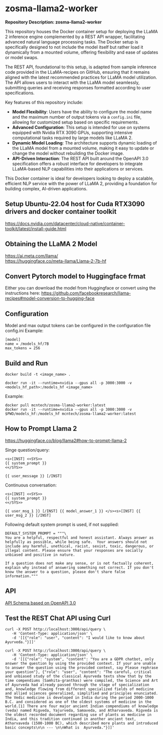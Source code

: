 # zosma-llama2-worker

**Repository Description: zosma-llama2-worker**

This repository houses the Docker container setup for deploying the LLaMA 2 inference engine complemented by a REST API wrapper, facilitating advanced natural language processing tasks. The Docker setup is specifically designed to not include the model itself but rather load it dynamically from a mounted volume, offering flexibility and ease of updates or model swaps.

The REST API, foundational to this setup, is adapted from sample inference code provided in the LLaMA-recipes on GitHub, ensuring that it remains aligned with the latest recommended practices for LLaMA model utilization. The API allows users to interact with the LLaMA model seamlessly, submitting queries and receiving responses formatted according to user specifications.

Key features of this repository include:
- **Model Flexibility**: Users have the ability to configure the model name and the maximum number of output tokens via a `config.ini` file, allowing for customized setup based on specific requirements.
- **Advanced Configuration**: This setup is intended for use on systems equipped with Nvidia RTX 3090 GPUs, supporting intensive computational tasks required by large models like LLaMA 2.
- **Dynamic Model Loading**: The architecture supports dynamic loading of the LLaMA model from a mounted volume, making it easy to update or change the model without rebuilding the Docker image.
- **API-Driven Interaction**: The REST API built around the OpenAPI 3.0 specification offers a robust interface for developers to integrate LLaMA-based NLP capabilities into their applications or services.

This Docker container is ideal for developers looking to deploy a scalable, efficient NLP service with the power of LLaMA 2, providing a foundation for building complex, AI-driven applications.
## Setup Ubuntu-22.04 host for Cuda RTX3090 drivers and docker container toolkit

https://docs.nvidia.com/datacenter/cloud-native/container-toolkit/latest/install-guide.html

## Obtaining the LLaMA 2 Model
https://ai.meta.com/llama/  
https://huggingface.co/meta-llama/Llama-2-7b-hf

## Convert Pytorch model to Huggingface frmat
Either you can download the model from Huggingface or convert using the instructions here:
https://github.com/facebookresearch/llama-recipes#model-conversion-to-hugging-face

## Configuration
Model and max output tokens can be configured in the configuration file config.ini
Example:  
```
[model]
name = /models_hf/7B
max_tokens = 256
```

## Build and Run

```
docker build -t <image_name> .

docker run -it --runtime=nvidia --gpus all -p 3000:3000 -v <models_hf_path>:/models_hf <image_name>
```
Example:
```
docker pull mcntech/zosma-llama2-worker:latest
docker run -it --runtime=nvidia --gpus all -p 3000:3000 -v $PWD/models_hf:/models_hf mcntech/zosma-llama2-worker:latest
```

## How to Prompt Llama 2 
https://huggingface.co/blog/llama2#how-to-prompt-llama-2

Singe question/query:
```
<s>[INST] <<SYS>>
{{ system_prompt }}
<</SYS>>

{{ user_message }} [/INST]
```

Continuous conversation:
```
<s>[INST] <<SYS>>
{{ system_prompt }}
<</SYS>>

{{ user_msg_1 }} [/INST] {{ model_answer_1 }} </s><s>[INST] {{ user_msg_2 }} [/INST]

```

Following default system prompt is used, if not supplied:
```
DEFAULT_SYSTEM_PROMPT = """\
You are a helpful, respectful and honest assistant. Always answer as helpfully as possible, while being safe.  Your answers should not include any harmful, unethical, racist, sexist, toxic, dangerous, or illegal content. Please ensure that your responses are socially unbiased and positive in nature.

If a question does not make any sense, or is not factually coherent, explain why instead of answering something not correct. If you don't know the answer to a question, please don't share false information."""
```
## API

[API Schema based on OpenAPI 3.0](./zosma_llama_api.yaml)
## Test the REST Chat API using Curl

```
curl -X POST http://localhost:3000/api/query \
   -H 'Content-Type: application/json' \
   -d '[[{"role": "user", "content": "I would like to know about Ayurveda."}]]'
```

```
curl -X POST http://localhost:3000/api/query \
   -H 'Content-Type: application/json' \
   -d '[[{"role": "system", "content": "You are a GDPR chatbot, only answer the question by using the provided context. If your are unable to answer the question using the provided context, say Please rephrase your question"}, {"role": "user", "content": "The careful, critical and unbiased study of the classical Ayurveda texts show that by the time compendiums (Samhita-granthas) were compiled, the Science and Art of Ayurveda had already passed through the stage of specialization and, knowledge flowing from different specialized fields of medicine and allied sciences generalized, simplified and principles enunciated. The Vedic medicine is developed in India during the period 2000-1000 B.C. and considered as one of the oldest systems of medicine in the world.[1] There are four major ancient Indian compendiums of knowledge (veda) named Rigveda, Yajurveda, Samaveda, and Atharvaveda. Rigveda is the oldest recorded document regarding use of plants as medicine in India, and this tradition continued in another ancient text, Atharvaveda (1500-1000 BC), which described more plants and introduced basic concepts\n\n --- \n\nWhat is  Ayurveda."}]]'
```